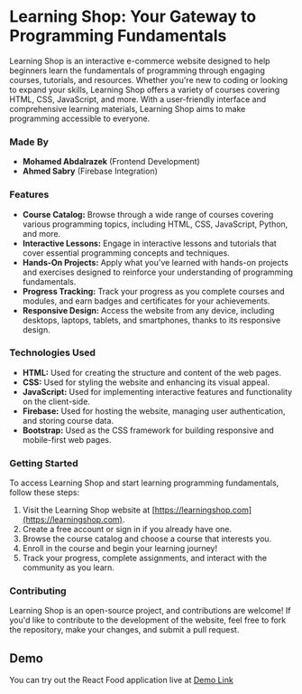 # Learning Shop: Your Gateway to Programming Fundamentals

Learning Shop is an interactive e-commerce website designed to help beginners learn the fundamentals of programming through engaging courses, tutorials, and resources. Whether you're new to coding or looking to expand your skills, Learning Shop offers a variety of courses covering HTML, CSS, JavaScript, and more. With a user-friendly interface and comprehensive learning materials, Learning Shop aims to make programming accessible to everyone.

### Made By
- **Mohamed Abdalrazek** (Frontend Development)
- **Ahmed Sabry** (Firebase Integration)

### Features
- **Course Catalog:** Browse through a wide range of courses covering various programming topics, including HTML, CSS, JavaScript, Python, and more.
- **Interactive Lessons:** Engage in interactive lessons and tutorials that cover essential programming concepts and techniques.
- **Hands-On Projects:** Apply what you've learned with hands-on projects and exercises designed to reinforce your understanding of programming fundamentals.
- **Progress Tracking:** Track your progress as you complete courses and modules, and earn badges and certificates for your achievements.
- **Responsive Design:** Access the website from any device, including desktops, laptops, tablets, and smartphones, thanks to its responsive design.

### Technologies Used
- **HTML:** Used for creating the structure and content of the web pages.
- **CSS:** Used for styling the website and enhancing its visual appeal.
- **JavaScript:** Used for implementing interactive features and functionality on the client-side.
- **Firebase:** Used for hosting the website, managing user authentication, and storing course data.
- **Bootstrap:** Used as the CSS framework for building responsive and mobile-first web pages.

### Getting Started
To access Learning Shop and start learning programming fundamentals, follow these steps:
1. Visit the Learning Shop website at [https://learningshop.com](https://learningshop.com).
2. Create a free account or sign in if you already have one.
3. Browse the course catalog and choose a course that interests you.
4. Enroll in the course and begin your learning journey!
5. Track your progress, complete assignments, and interact with the community as you learn.

### Contributing
Learning Shop is an open-source project, and contributions are welcome! If you'd like to contribute to the development of the website, feel free to fork the repository, make your changes, and submit a pull request.


## Demo

You can try out the React Food application live at [Demo Link](https://dr-rabi3.github.io/Learing-Shop-Web-site-Project-/)
